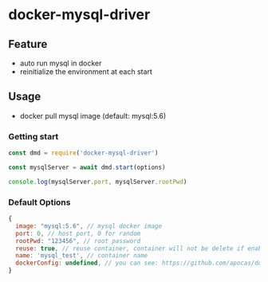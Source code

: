 docker-mysql-driver
=================

## Feature

- auto run mysql in docker
- reinitialize the environment at each start

## Usage

- docker pull mysql image (default: mysql:5.6)

### Getting start

```js
const dmd = require('docker-mysql-driver')

const mysqlServer = await dmd.start(options)

console.log(mysqlServer.port, mysqlServer.rootPwd)
```

### Default Options

```js
{
  image: "mysql:5.6", // mysql docker image
  port: 0, // host port, 0 for random
  rootPwd: "123456", // root password
  reuse: true, // reuse container, container will not be delete if enabled
  name: 'mysql_test', // container name
  dockerConfig: undefined, // you can see: https://github.com/apocas/dockerode
}
```
